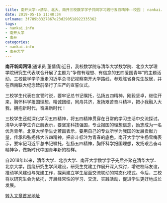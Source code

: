 ```yaml
---
title: 南开大学->清华、北大、南开三校数学学子共同学习践行五四精神--校园 | nankai.info
date: 2019-05-16 11:40:34
urlname: 3f789b3327867e23d290518922335362
tags: 
- nankai.info
- 南开大学
- 南开
categories:
- nankai.info
- 南开大学
---
```



**南开新闻网讯**(通讯员 董倩倩)近日，我校数学院与清华大学数学院、北京大学理学院研究生代表联合开展了主题为“争做有理想、有信念的五四爱国青年”的主题活动，三校数学学子重走习近平总书记视察南开大学路线，参观陈省身先生故居，并在西南联大纪念碑前举行了庄严的宣誓仪式。

三校学生代表在宣誓时说，要牢记总书记嘱托，弘扬五四精神，刚毅坚卓，继往开来，胸怀科学报国理想，精诚团结，同舟共济，发扬艰苦奋斗精神，把小我融入大我，拥抱新时代，奋进新时代！

三校学生还就深化学习五四精神，将五四精神贯穿在日常的学习生活中交流探讨。清华大学学生许正航表示，要坚定科技强国，专业报国的理想信念，励志成为一名优秀青年。北京大学学生史若画表示，要用自己的专业所学为我国的发展贡献力量，传承和弘扬伟大五四精神，把奋斗标注为青春的底色。南开大学学生杨雪梅表示，要牢记习近平总书记嘱托，弘扬五四精神，胸怀科学报国理想，发扬艰苦奋斗精神争，做新时代中国青年新的榜样。

自2018年以来，清华大学、北京大学、南开大学数学学子先后齐聚在清华大学、北京大学，围绕研究生学风建设，研究生党建工作展开深入探讨，增进校际友谊，推动学风建设与党建工作，探索建立学生层面交流联动的常态化模式。今后，三校将以研究生会为依托，开展经常性的学习、交流、实践活动，促进学生更好地成长发展。





[转入文章首发地址](http://news.nankai.edu.cn/qqxy/system/2019/05/16/000451656.shtml)
